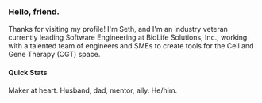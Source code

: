### Hello, friend.

Thanks for visiting my profile! I'm Seth, and I'm an industry veteran currently leading Software Engineering at BioLife Solutions, Inc., working with a talented team of engineers and SMEs to create tools for the Cell and Gene Therapy (CGT) space.

#### Quick Stats
Maker at heart. Husband, dad, mentor, ally. He/him.
